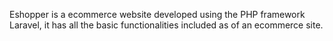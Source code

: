 Eshopper is a ecommerce website developed using the PHP framework Laravel, it has all the basic functionalities included as of an ecommerce site.
